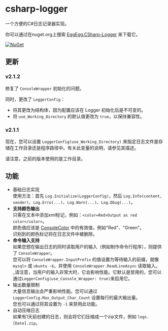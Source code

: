 # csharp-logger
一个方便的C#日志记录器实现。    

你可以通过在nuget.org上搜索 [EggEgg.CSharp-Logger](https://www.nuget.org/packages/EggEgg.CSharp-Logger) 来下载它。

[![NuGet](https://img.shields.io/nuget/v/EggEgg.CSharp-Logger.svg)](https://www.nuget.org/packages/EggEgg.CSharp-Logger)

## 更新
### v2.1.2
修复了 `ConsoleWrapper` 初始化的问题。

同时，更改了 `LoggerConfig`：
- 将其更改为结构体，因为配置应该在 Logger 初始化后是不可变的。
- 将 `use_Working_Directory` 的默认值更改为 `true`，以保持兼容性。

### v2.1.1
现在，您可以设置 `LoggerConfig(use_Working_Directory)` 来指定日志文件是存储在工作目录还是程序路径中。有关此变量的说明，请参见其描述。

请注意，之前的版本使用的是工作目录。

## 功能
- 基础日志实现        
  使用方法：首先 `Log.Initialize(LoggerConfig)`，然后 `Log.Info(content, sender)`、`Log.Erro(...)`、`Log.Warn(...)`、`Log.Dbug(...)`。   
- **支持颜色输出**   
  只需在文本中添加xml标记，例如：`<color=Red>Output as red color</color>`。    
  颜色值应该是 [ConsoleColor](https://learn.microsoft.com/en-us/dotnet/api/system.consolecolor) 中的有效值，例如"Red"、"Green"。   
  识别到的颜色标记将在日志文件中被删除。  
- **命令输入支持**         
  如果您想在输出日志的同时读取用户的输入（例如制作命令行程序），则提供了 `ConsoleWrapper`。    
  您可以将 `ConsoleWrapper.InputPrefix` 的值设置为等待输入的前缀，就像 `mysql>` 或 `ubuntu ~$`，并使用 `ConsoleWrapper.ReadLineAsync` 读取输入。    
  _请注意，当用户的输入非常大时，它会影响性能。它默认是禁用的，您可以通过`LoggerConfig(use_Console_Wrapper: true)`来启用它。
- 输出数量限制       
  大量信息输出会严重影响性能。您可以通过 `LoggerConfig.Max_Output_Char_Count` 设置每行的最大输出量。      
  您也可以通过将其设置为 `-1` 来禁用此功能。
- 自动压缩日志         
  如果有1天前创建的日志，则会将它们压缩成一个zip文件，例如 `logs.[Date].zip`。